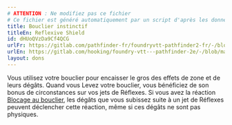```yaml
---
# ATTENTION : Ne modifiez pas ce fichier
# Ce fichier est généré automatiquement par un script d'après les données du module Foundry VTT officiel et de sa traduction
title: Bouclier instinctif
titleEn: Reflexive Shield
id: dHUoQVzDa9Cf4QCG
urlFr: https://gitlab.com/pathfinder-fr/foundryvtt-pathfinder2-fr/-/blob/master/data/feats/dHUoQVzDa9Cf4QCG.htm
urlEn: https://gitlab.com/hooking/foundry-vtt---pathfinder-2e/-/blob/master/packs/data/feats.db/reflexive-shield.json
layout: dons
---
```

Vous utilisez votre bouclier pour encaisser le gros des effets de zone et de leurs dégâts. Quand vous Levez votre bouclier, vous bénéficiez de son bonus de circonstances sur vos jets de Réflexes. Si vous avez la réaction [Blocage au bouclier](../capacités-monstres/blocage-au-bouclier.html), les dégâts que vous subissez suite à un jet de Réflexes peuvent déclencher cette réaction, même si ces dégâts ne sont pas physiques.

